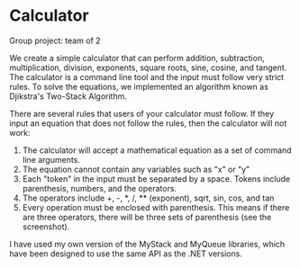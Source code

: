 # Calculator #

Group project: team of 2

We create a simple calculator that can perform addition, subtraction, multiplication, division, exponents, square roots, sine, cosine, and tangent. The calculator is a command line tool and the input must follow very strict rules. To solve the equations, we implemented an algorithm known as Djikstra's Two-Stack Algorithm.

There are several rules that users of your calculator must follow. If they input an equation that does not follow the rules, then the calculator will not work:

1. The calculator will accept a mathematical equation as a set of command line arguments.
2. The equation cannot contain any variables such as "x" or "y"
3. Each "token" in the input must be separated by a space. Tokens include parenthesis, numbers, and the operators.
4. The operators include +, -, *, /, ** (exponent), sqrt, sin, cos, and tan
5. Every operation must be enclosed with parenthesis. This means if there are three operators, there will be three sets of parenthesis (see the screenshot).

I have used my own version of the MyStack and MyQueue libraries, which have been designed to use the same API as the .NET versions.
